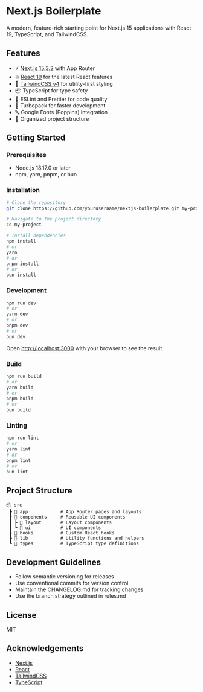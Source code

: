 # Next.js Boilerplate

A modern, feature-rich starting point for Next.js 15 applications with React 19, TypeScript, and TailwindCSS.

## Features

- ⚡ [Next.js 15.3.2](https://nextjs.org/) with App Router
- 🔥 [React 19](https://react.dev/) for the latest React features
- 🎨 [TailwindCSS v4](https://tailwindcss.com/) for utility-first styling
- 📦 TypeScript for type safety
- 🧹 ESLint and Prettier for code quality
- 🚀 Turbopack for faster development
- 🔤 Google Fonts (Poppins) integration
- 📁 Organized project structure

## Getting Started

### Prerequisites

- Node.js 18.17.0 or later
- npm, yarn, pnpm, or bun

### Installation

```bash
# Clone the repository
git clone https://github.com/yourusername/nextjs-boilerplate.git my-project

# Navigate to the project directory
cd my-project

# Install dependencies
npm install
# or
yarn
# or
pnpm install
# or
bun install
```

### Development

```bash
npm run dev
# or
yarn dev
# or
pnpm dev
# or
bun dev
```

Open [http://localhost:3000](http://localhost:3000) with your browser to see the result.

### Build

```bash
npm run build
# or
yarn build
# or
pnpm build
# or
bun build
```

### Linting

```bash
npm run lint
# or
yarn lint
# or
pnpm lint
# or
bun lint
```

## Project Structure

```
📦 src
 ┣ 📂 app            # App Router pages and layouts
 ┣ 📂 components     # Reusable UI components
 ┃ ┣ 📂 layout       # Layout components
 ┃ ┗ 📂 ui           # UI components
 ┣ 📂 hooks          # Custom React hooks
 ┣ 📂 lib            # Utility functions and helpers
 ┗ 📂 types          # TypeScript type definitions
```

## Development Guidelines

- Follow semantic versioning for releases
- Use conventional commits for version control
- Maintain the CHANGELOG.md for tracking changes
- Use the branch strategy outlined in rules.md

## License

MIT

## Acknowledgements

- [Next.js](https://nextjs.org/)
- [React](https://react.dev/)
- [TailwindCSS](https://tailwindcss.com/)
- [TypeScript](https://www.typescriptlang.org/)
